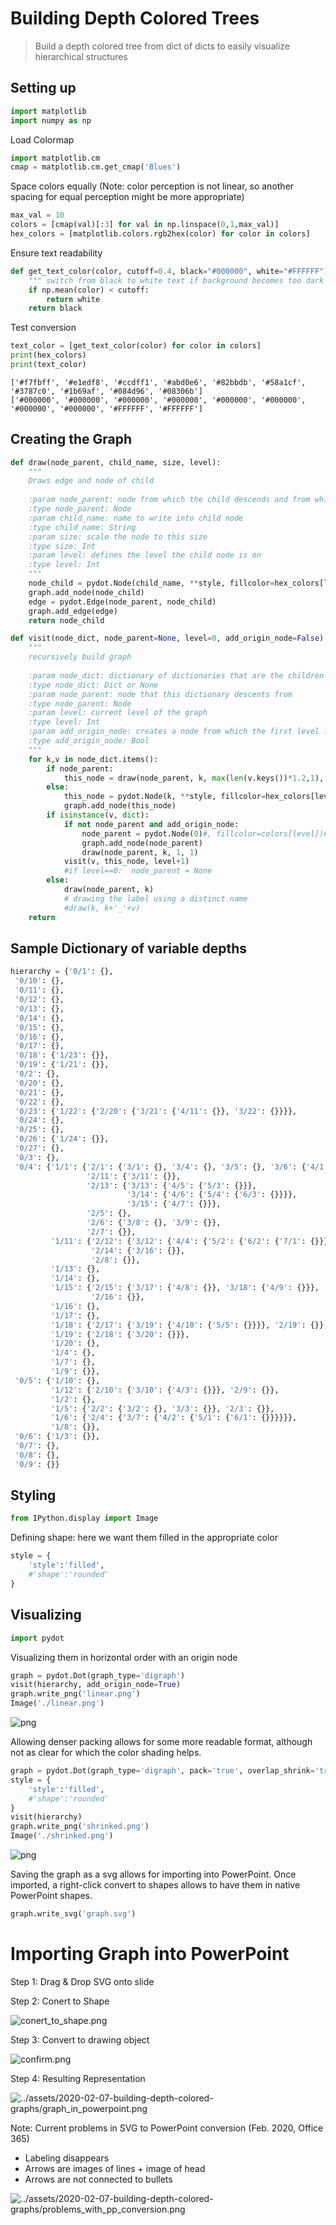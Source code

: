 # Building Depth Colored Trees

> Build a depth colored tree from dict of dicts to easily visualize hierarchical structures


## Setting up


```python
import matplotlib
import numpy as np
```

Load Colormap


```python
import matplotlib.cm
cmap = matplotlib.cm.get_cmap('Blues')
```

Space colors equally (Note: color perception is not linear, so another spacing for equal perception might be more appropriate)


```python
max_val = 10
colors = [cmap(val)[:3] for val in np.linspace(0,1,max_val)]
hex_colors = [matplotlib.colors.rgb2hex(color) for color in colors]
```

Ensure text readability


```python
def get_text_color(color, cutoff=0.4, black="#000000", white="#FFFFFF"):
    """ switch from black to white text if background becomes too dark """
    if np.mean(color) < cutoff:
        return white
    return black
```

Test conversion


```python
text_color = [get_text_color(color) for color in colors]
print(hex_colors)
print(text_color)
```

    ['#f7fbff', '#e1edf8', '#ccdff1', '#abd0e6', '#82bbdb', '#58a1cf', '#3787c0', '#1b69af', '#084d96', '#08306b']
    ['#000000', '#000000', '#000000', '#000000', '#000000', '#000000', '#000000', '#000000', '#FFFFFF', '#FFFFFF']
    

## Creating the Graph


```python
def draw(node_parent, child_name, size, level):
    """
    Draws edge and node of child
    
    :param node_parent: node from which the child descends and from which a directed edge is drawn
    :type node_parent: Node
    :param child_name: name to write into child node
    :type child_name: String
    :param size: scale the node to this size
    :type size: Int
    :param level: defines the level the child node is on
    :type level: Int
    """
    node_child = pydot.Node(child_name, **style, fillcolor=hex_colors[level], fontcolor=text_color[level])#, width=size)
    graph.add_node(node_child)
    edge = pydot.Edge(node_parent, node_child)
    graph.add_edge(edge)
    return node_child
```


```python
def visit(node_dict, node_parent=None, level=0, add_origin_node=False):
    """
    recursively build graph
    
    :param node_dict: dictionary of dictionaries that are the children of this node
    :type node_dict: Dict or None
    :param node_parent: node that this dictionary descents from
    :type node_parent: Node
    :param level: current level of the graph
    :type level: Int
    :param add_origin_node: creates a node from which the first level leaves off from if True
    :type add_origin_node: Bool
    """
    for k,v in node_dict.items():
        if node_parent:
            this_node = draw(node_parent, k, max(len(v.keys())*1.2,1), level)
        else:
            this_node = pydot.Node(k, **style, fillcolor=hex_colors[level], fontcolor=text_color[level])
            graph.add_node(this_node)
        if isinstance(v, dict):
            if not node_parent and add_origin_node:
                node_parent = pydot.Node(0)#, fillcolor=colors[level])#, width=len(v.keys())+1)
                graph.add_node(node_parent)
                draw(node_parent, k, 1, 1)                
            visit(v, this_node, level+1)
            #if level==0:  node_parent = None
        else:
            draw(node_parent, k)
            # drawing the label using a distinct name
            #draw(k, k+'_'+v)
    return
```

## Sample Dictionary of variable depths


```python
hierarchy = {'0/1': {},
 '0/10': {},
 '0/11': {},
 '0/12': {},
 '0/13': {},
 '0/14': {},
 '0/15': {},
 '0/16': {},
 '0/17': {},
 '0/18': {'1/23': {}},
 '0/19': {'1/21': {}},
 '0/2': {},
 '0/20': {},
 '0/21': {},
 '0/22': {},
 '0/23': {'1/22': {'2/20': {'3/21': {'4/11': {}}, '3/22': {}}}},
 '0/24': {},
 '0/25': {},
 '0/26': {'1/24': {}},
 '0/27': {},
 '0/3': {},
 '0/4': {'1/1': {'2/1': {'3/1': {}, '3/4': {}, '3/5': {}, '3/6': {'4/1': {}}},
                 '2/11': {'3/11': {}},
                 '2/13': {'3/13': {'4/5': {'5/3': {}}},
                          '3/14': {'4/6': {'5/4': {'6/3': {}}}},
                          '3/15': {'4/7': {}}},
                 '2/5': {},
                 '2/6': {'3/8': {}, '3/9': {}},
                 '2/7': {}},
         '1/11': {'2/12': {'3/12': {'4/4': {'5/2': {'6/2': {'7/1': {}}}}}},
                  '2/14': {'3/16': {}},
                  '2/8': {}},
         '1/13': {},
         '1/14': {},
         '1/15': {'2/15': {'3/17': {'4/8': {}}, '3/18': {'4/9': {}}},
                  '2/16': {}},
         '1/16': {},
         '1/17': {},
         '1/18': {'2/17': {'3/19': {'4/10': {'5/5': {}}}}, '2/19': {}},
         '1/19': {'2/18': {'3/20': {}}},
         '1/20': {},
         '1/4': {},
         '1/7': {},
         '1/9': {}},
 '0/5': {'1/10': {},
         '1/12': {'2/10': {'3/10': {'4/3': {}}}, '2/9': {}},
         '1/2': {},
         '1/5': {'2/2': {'3/2': {}, '3/3': {}}, '2/3': {}},
         '1/6': {'2/4': {'3/7': {'4/2': {'5/1': {'6/1': {}}}}}},
         '1/8': {}},
 '0/6': {'1/3': {}},
 '0/7': {},
 '0/8': {},
 '0/9': {}}
```

## Styling


```python
from IPython.display import Image
```

Defining shape: here we want them filled in the appropriate color


```python
style = {
    'style':'filled',
    #'shape':'rounded'
}
```

## Visualizing


```python
import pydot
```

Visualizing them in horizontal order with an origin node


```python
graph = pydot.Dot(graph_type='digraph')
visit(hierarchy, add_origin_node=True)
graph.write_png('linear.png')
Image('./linear.png')
```




![png](assets/2020-02-07-building-depth-colored-graphs/output_23_0.png)



Allowing denser packing allows for some more readable format, although not as clear for which the color shading helps.


```python
graph = pydot.Dot(graph_type='digraph', pack='true', overlap_shrink='true')
style = {
    'style':'filled',
    #'shape':'rounded'
}
visit(hierarchy)
graph.write_png('shrinked.png')
Image('./shrinked.png')
```




![png](/assets/2020-02-07-building-depth-colored-graphs/output_25_0.png)



Saving the graph as a svg allows for importing into PowerPoint. Once imported, a right-click convert to shapes allows to have them in native PowerPoint shapes.


```python
graph.write_svg('graph.svg')
```

# Importing Graph into PowerPoint

Step 1: Drag & Drop SVG onto slide

Step 2: Conert to Shape

![conert_to_shape.png](attachment:/assets/2020-02-07-building-depth-colored-graphs/conert_to_shape.png)

Step 3: Convert to drawing object

![confirm.png](/assets/2020-02-07-building-depth-colored-graphs/confirm.png)

Step 4: Resulting Representation

![../assets/2020-02-07-building-depth-colored-graphs/graph_in_powerpoint.png](attachment:../assets/2020-02-07-building-depth-colored-graphs/graph_in_powerpoint.png)

Note: Current problems in SVG to PowerPoint conversion (Feb. 2020, Office 365)

- Labeling disappears
- Arrows are images of lines + image of head
- Arrows are not connected to bullets

![../assets/2020-02-07-building-depth-colored-graphs/problems_with_pp_conversion.png](attachment:../assets/2020-02-07-building-depth-colored-graphs/problems_with_pp_conversion.png)






